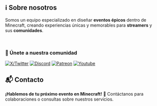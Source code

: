 ## ℹ Sobre nosotros

Somos un equipo especializado en diseñar **eventos épicos** dentro de Minecraft, creando experiencias únicas y memorables para **streamers** y sus **comunidades**.

<br/>

### 🌟 Únete a nuestra comunidad

[![X/Twitter](https://img.shields.io/static/v1?message=X/Twitter&logo=x&label=&color=000&logoColor=white&labelColor=&style=for-the-badge)](https://x.com/ObsidianStudio4)
[![Discord](https://img.shields.io/static/v1?message=Discord&logo=discord&label=&color=7289DA&logoColor=white&labelColor=&style=for-the-badge)](https://discord.gg/eTEmP7yUFx)
[![Patreon](https://img.shields.io/static/v1?message=Patreon&logo=patreon&label=&color=000&logoColor=white&labelColor=&style=for-the-badge)](https://www.patreon.com/c/ObsidianStudioOfficial)
[![Youtube](https://img.shields.io/static/v1?message=Youtube&logo=youtube&label=&color=FF0000&logoColor=white&labelColor=&style=for-the-badge)](https://www.youtube.com/@ObsidianStudioOficial)

## 📬 Contacto

**¡Hablemos de tu próximo evento en Minecraft!** 🚀
Contáctanos para colaboraciones o consultas sobre nuestros servicios.
